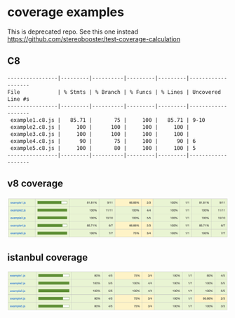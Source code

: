 # coverage examples

This is deprecated repo. See this one instead https://github.com/stereobooster/test-coverage-calculation

## C8

```
----------------|---------|----------|---------|---------|-------------------
File            | % Stmts | % Branch | % Funcs | % Lines | Uncovered Line #s
----------------|---------|----------|---------|---------|-------------------
 example1.c8.js |   85.71 |       75 |     100 |   85.71 | 9-10
 example2.c8.js |     100 |      100 |     100 |     100 |
 example3.c8.js |     100 |      100 |     100 |     100 |
 example4.c8.js |      90 |       75 |     100 |      90 | 6
 example5.c8.js |     100 |       80 |     100 |     100 | 5
----------------|---------|----------|---------|---------|-------------------
```

## v8 coverage

![](./v8.png)

## istanbul coverage

![](./istanbul.png)
